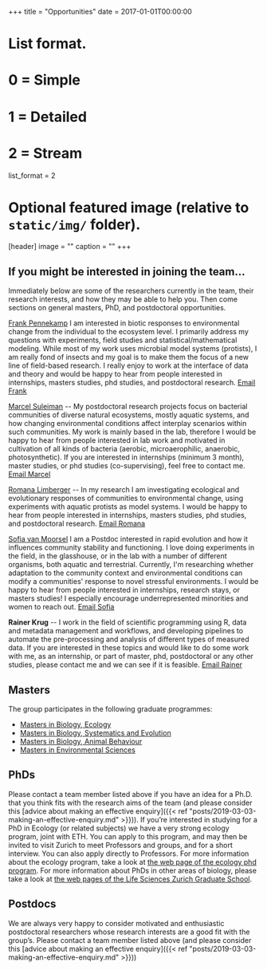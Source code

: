+++
title = "Opportunities"
date = 2017-01-01T00:00:00

# List format.
#   0 = Simple
#   1 = Detailed
#   2 = Stream
list_format = 2

# Optional featured image (relative to `static/img/` folder).
[header]
image = ""
caption = ""
+++


## If you might be interested in joining the team...

Immediately below are some of the researchers currently in the team, their research interests, and how they may be able to help you. Then come sections on general masters, PhD, and postdoctoral opportunities.

[Frank Pennekamp](https://frank-pennekamp.info)  I am interested in biotic responses to environmental change from the individual to the ecosystem level. I primarily address my questions with experiments, field studies and statistical/mathematical modeling. While most of my work uses microbial model systems (protists), I am really fond of insects and my goal is to make them the focus of a new line of field-based research. I really enjoy to work at the interface of data and theory and would be happy to hear from people interested in internships, masters studies, phd studies, and postdoctoral research.  [Email Frank](mailto:frank.pennekamp@ieu.uzh.ch)

[Marcel Suleiman](https://www.ieu.uzh.ch/en/staff/member/suleiman_marcel.html) --  My postdoctoral research projects focus on bacterial communities of diverse natural ecosystems, mostly aquatic systems, and how changing environmental conditions affect interplay scenarios within such communities. My work is mainly based in the lab, therefore I would be happy to hear from people interested in lab work and motivated in cultivation of all kinds of bacteria (aerobic, microaerophilic, anaerobic, photosynthetic). If you are interested in internships (minimum 3 month), master studies, or phd studies (co-supervising), feel free to contact me. [Email Marcel](mailto:marcel.suleiman@ieu.uzh.ch)

[Romana Limberger](https://www.uibk.ac.at/limno/personnel/limberger/) -- In my research I am investigating ecological and evolutionary responses of communities to environmental change, using experiments with aquatic protists as model systems. I would be happy to hear from people interested in internships, masters studies, phd studies, and postdoctoral research. [Email Romana](mailto:romana.limberger@uibk.ac.at)

[Sofia van Moorsel](https://www.sofiavanmoorsel.com)  I am a Postdoc interested in rapid evolution and how it influences community stability and functioning. I love doing experiments in the field, in the glasshouse, or in the lab with a number of different organisms, both aquatic and terrestrial. Currently, I'm researching whether adaptation to the community context and environmental conditions can modify a communities' response to novel stressful environments. I would be happy to hear from people interested in internships, research stays, or masters studies! I especially encourage underrepresented minorities and women to reach out. [Email Sofia](mailto:sofia.vanmoorsel@ieu.uzh.ch)

**Rainer Krug** -- I work in the field of scientific programming using R, data and metadata management and workflows, and developing pipelines to automate the pre-processing and analysis of different types of measured data. If you are interested in these topics and would like to do some work with me, as an internship, or part of master, phd, postdoctoral or any other studies, please contact me and we can see if it is feasible. [Email Rainer](mailto:Rainer.Krug@ieu.uzh.ch)




## Masters

The group participates in the following graduate programmes:

* [Masters in Biology, Ecology](https://www.biologie.uzh.ch/de/Studium/Masterstudium/MasterStudies/Ecology.html)
* [Masters in Biology, Systematics and Evolution](https://www.biologie.uzh.ch/de/Studium/Masterstudium/MasterStudies/SystematicsEvolution.html)
* [Masters in Biology, Animal Behaviour](https://www.biologie.uzh.ch/de/Studium/Masterstudium/MasterStudies/AnimalBehaviour.html)
* [Masters in Environmental Sciences](https://www.ieu.uzh.ch/en/teaching/envsci/master.html)

## PhDs

Please contact a team member listed above if you have an idea for a Ph.D. that you think fits with the research aims of the team (and please consider this [advice about making an effective enquiry]({{< ref "posts/2019-03-03-making-an-effective-enquiry.md" >}})).
If you’re interested in studying for a PhD in Ecology (or related subjects) we have a very strong ecology program, joint with ETH. You can apply to this program, and may then be invited to visit Zurich to meet Professors and groups, and for a short interview. You can also apply directly to Professors. For more information about the ecology program, take a look at [the web page of the ecology phd program](https://www.ieu.uzh.ch/en/teaching/phd/graduate.html). For more information about PhDs in other areas of biology, please take a look at [the web pages of the Life Sciences Zurich Graduate School](https://www.lifescience-graduateschool.uzh.ch/en.html).

## Postdocs

We are always very happy to consider motivated and enthusiastic postdoctoral researchers whose research interests are a good fit with the group’s. Please contact a team member listed above (and please consider this [advice about making an effective enquiry]({{< ref "posts/2019-03-03-making-an-effective-enquiry.md" >}}))




